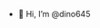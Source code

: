 - 👋 Hi, I’m @dino645
  
<!---
dino645/dino645 is a ✨ special ✨ repository because its `README.md` (this file) appears on your GitHub profile.
You can click the Preview link to take a look at your changes.
--->
